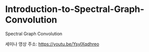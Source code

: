 # Introduction-to-Spectral-Graph-Convolution
Spectral Graph Convolution


세미나 영상 주소: https://youtu.be/YsyIXqdhreo
